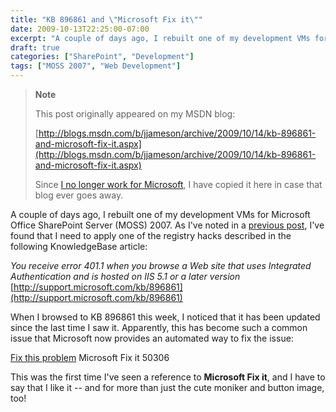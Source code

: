 ```yaml
---
title: "KB 896861 and \"Microsoft Fix it\""
date: 2009-10-13T22:25:00-07:00
excerpt: "A couple of days ago, I rebuilt one of my development VMs for Microsoft Office SharePoint Server (MOSS) 2007. As I've noted in a previous post , I've found that I need to apply one of the registry hacks described in the following KnowledgeBase article..."
draft: true
categories: ["SharePoint", "Development"]
tags: ["MOSS 2007", "Web Development"]
---
```


> **Note**
>
> This post originally appeared on my MSDN blog:
>
> [http://blogs.msdn.com/b/jjameson/archive/2009/10/14/kb-896861-and-microsoft-fix-it.aspx](http://blogs.msdn.com/b/jjameson/archive/2009/10/14/kb-896861-and-microsoft-fix-it.aspx)
>
> Since [I no longer work for Microsoft](/blog/jjameson/2011/09/02/last-day-with-microsoft), I have copied it here in case that blog ever goes away.

A couple of days ago, I rebuilt one of my development VMs for Microsoft Office SharePoint Server (MOSS) 2007. As I've noted in a [previous post](/blog/jjameson/2009/02/10/issues-with-running-moss-2007-on-windows-server-2008), I've found that I need to apply one of the registry hacks described in the following KnowledgeBase article:

<cite>You receive error 401.1 when you browse a Web site that uses Integrated Authentication and is hosted on IIS 5.1 or a later version</cite>
[http://support.microsoft.com/kb/896861](http://support.microsoft.com/kb/896861)

When I browsed to KB 896861 this week, I noticed that it has been updated since the last time I saw it. Apparently, this has become such a common issue that Microsoft now provides an automated way to fix the issue:

[Fix this problem](http://go.microsoft.com/?linkid=9686309 "Microsoft Fix it")
Microsoft Fix it 50306

This was the first time I've seen a reference to **Microsoft Fix it**, and I have to say that I like it -- and for more than just the cute moniker and button image, too!

